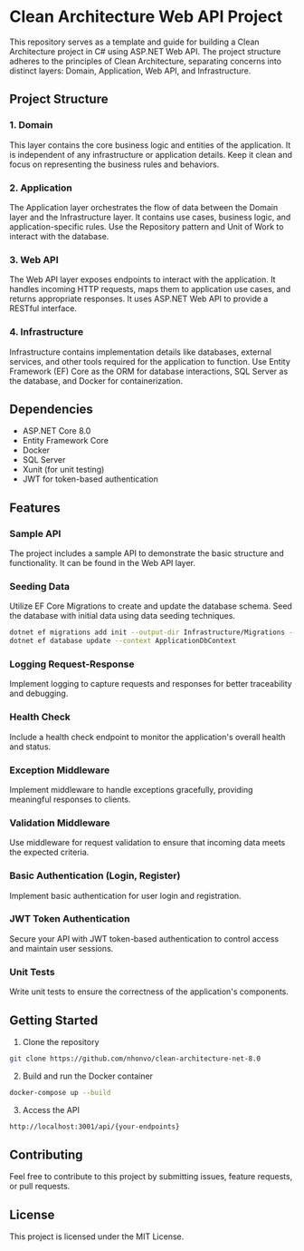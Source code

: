 # Clean Architecture Web API Project

This repository serves as a template and guide for building a Clean Architecture project in C# using ASP.NET Web API. The project structure adheres to the principles of Clean Architecture, separating concerns into distinct layers: Domain, Application, Web API, and Infrastructure.

## Project Structure

### 1. Domain

This layer contains the core business logic and entities of the application. It is independent of any infrastructure or application details. Keep it clean and focus on representing the business rules and behaviors.

### 2. Application

The Application layer orchestrates the flow of data between the Domain layer and the Infrastructure layer. It contains use cases, business logic, and application-specific rules. Use the Repository pattern and Unit of Work to interact with the database.

### 3. Web API

The Web API layer exposes endpoints to interact with the application. It handles incoming HTTP requests, maps them to application use cases, and returns appropriate responses. It uses ASP.NET Web API to provide a RESTful interface.

### 4. Infrastructure

Infrastructure contains implementation details like databases, external services, and other tools required for the application to function. Use Entity Framework (EF) Core as the ORM for database interactions, SQL Server as the database, and Docker for containerization.

## Dependencies

- ASP.NET Core 8.0
- Entity Framework Core
- Docker
- SQL Server
- Xunit (for unit testing)
- JWT for token-based authentication

## Features

### Sample API

The project includes a sample API to demonstrate the basic structure and functionality. It can be found in the Web API layer.

### Seeding Data

Utilize EF Core Migrations to create and update the database schema. Seed the database with initial data using data seeding techniques.

```bash
dotnet ef migrations add init --output-dir Infrastructure/Migrations --context ApplicationDbContext
dotnet ef database update --context ApplicationDbContext
```

### Logging Request-Response

Implement logging to capture requests and responses for better traceability and debugging.

### Health Check

Include a health check endpoint to monitor the application's overall health and status.

### Exception Middleware

Implement middleware to handle exceptions gracefully, providing meaningful responses to clients.

### Validation Middleware

Use middleware for request validation to ensure that incoming data meets the expected criteria.

### Basic Authentication (Login, Register)

Implement basic authentication for user login and registration.

### JWT Token Authentication

Secure your API with JWT token-based authentication to control access and maintain user sessions.

### Unit Tests

Write unit tests to ensure the correctness of the application's components.

## Getting Started

1. Clone the repository

```bash
git clone https://github.com/nhonvo/clean-architecture-net-8.0
```

2. Build and run the Docker container

```bash
docker-compose up --build
```

3. Access the API

```bash
http://localhost:3001/api/{your-endpoints}
```

## Contributing

Feel free to contribute to this project by submitting issues, feature requests, or pull requests.

## License

This project is licensed under the MIT License.

